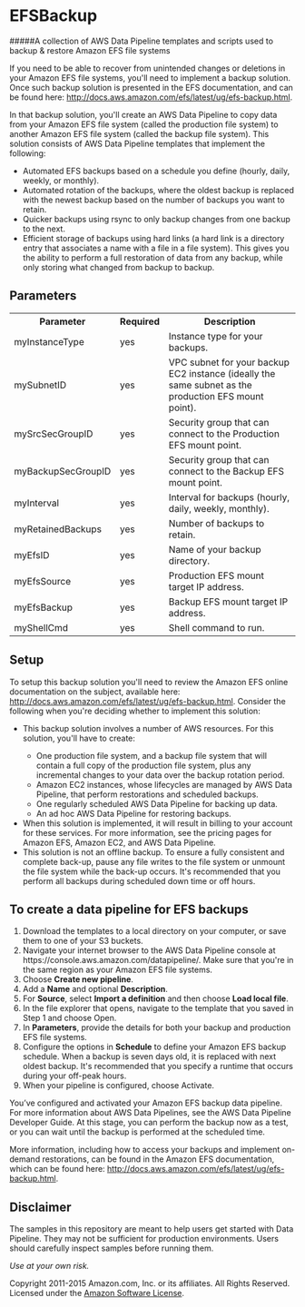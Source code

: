 # EFSBackup

#####A collection of AWS Data Pipeline templates and scripts used to backup & restore Amazon EFS file systems

If you need to be able to recover from unintended changes or deletions in your Amazon EFS file systems, you'll need to implement a backup solution. Once such backup solution is presented in the EFS documentation, and can be found here: http://docs.aws.amazon.com/efs/latest/ug/efs-backup.html.

In that backup solution, you'll create an AWS Data Pipeline to copy data from your Amazon EFS file system (called the production file system) to another Amazon EFS file system (called the backup file system). This solution consists of AWS Data Pipeline templates that implement the following:

<ul>
  <li>Automated EFS backups based on a schedule you define (hourly, daily, weekly, or monthly).</li>
  <li>Automated rotation of the backups, where the oldest backup is replaced with the newest backup based on the number of backups you want to retain.</li>
  <li>Quicker backups using rsync to only backup changes from one backup to the next.</li>
  <li>Efficient storage of backups using hard links (a hard link is a directory entry that associates a name with a file in a file system). This gives you the ability to perform a full restoration of data from any backup, while only storing what changed from backup to backup.</li>
</ul>


## Parameters

<table>

<tr><th>Parameter</th><th>Required</th><th>Description</th></tr>

<tr>
<td>myInstanceType</td>
<td>yes</td>
<td>
Instance type for your backups.
</td>
</tr>
<tr>
<td>mySubnetID</td>
<td>yes</td>
<td>
VPC subnet for your backup EC2 instance (ideally the same subnet as the production EFS mount point).
</td>
</tr>
<tr>
<td>mySrcSecGroupID</td>
<td>yes</td>
<td>
Security group that can connect to the Production EFS mount point.
</td>
</tr>
<tr>
<td>myBackupSecGroupID</td>
<td>yes</td>
<td>
Security group that can connect to the Backup EFS mount point.
</td>
</tr>
<tr>
<td>myInterval</td>
<td>yes</td>
<td>
Interval for backups (hourly, daily, weekly, monthly).
</td>
</tr>
<tr>
<td>myRetainedBackups</td>
<td>yes</td>
<td>
Number of backups to retain.
</td>
</tr>
<tr>
<td>myEfsID</td>
<td>yes</td>
<td>
Name of your backup directory.
</td>
</tr>
<tr>
<td>myEfsSource</td>
<td>yes</td>
<td>
Production EFS mount target IP address.
</td>
</tr>
<tr>
<td>myEfsBackup</td>
<td>yes</td>
<td>
Backup EFS mount target IP address.
</td>
</tr>
<tr>
<td>myShellCmd</td>
<td>yes</td>
<td>
Shell command to run.
</td>
</tr>

</table>

## Setup

To setup this backup solution you'll need to review the Amazon EFS online documentation on the subject, available here: http://docs.aws.amazon.com/efs/latest/ug/efs-backup.html. Consider the following when you're deciding whether to implement this solution:

<ul>
  <li>This backup solution involves a number of AWS resources. For this solution, you'll have to create:</li>
  <ul>
   <li>One production file system, and a backup file system that will contain a full copy of the production file system, plus any incremental changes to your data over the backup rotation period.</li>
   <li>Amazon EC2 instances, whose lifecycles are managed by AWS Data Pipeline, that perform restorations and scheduled backups.</li>
   <li>One regularly scheduled AWS Data Pipeline for backing up data.</li>
   <li>An ad hoc AWS Data Pipeline for restoring backups.</li>
  </ul>
  <li>When this solution is implemented, it will result in billing to your account for these services. For more information, see the pricing pages for Amazon EFS, Amazon EC2, and AWS Data Pipeline.</li>
  <li>This solution is not an offline backup. To ensure a fully consistent and complete back-up, pause any file writes to the file system or unmount the file system while the back-up occurs. It's recommended that you perform all backups during scheduled down time or off hours.</li>
</ul>

## To create a data pipeline for EFS backups

<ol>
  <li>Download the templates to a local directory on your computer, or save them to one of your S3 buckets.</li>
  <li>Navigate your internet browser to the AWS Data Pipeline console at https://console.aws.amazon.com/datapipeline/. Make sure that you're in the same region as your Amazon EFS file systems.</li>
  <li>Choose <b>Create new pipeline</b>.</li>
  <li>Add a <b>Name</b> and optional <b>Description</b>.</li>
  <li>For <b>Source</b>, select <b>Import a definition</b> and then choose <b>Load local file</b>.</li>
  <li>In the file explorer that opens, navigate to the template that you saved in Step 1 and choose Open.</li>
  <li>In <b>Parameters</b>, provide the details for both your backup and production EFS file systems.</li>
  <li>Configure the options in <b>Schedule</b> to define your Amazon EFS backup schedule. When a backup is seven days old, it is replaced with next oldest backup. It's recommended that you specify a runtime that occurs during your off-peak hours.</li>
  <li>When your pipeline is configured, choose Activate.</li>
</ol>

You’ve configured and activated your Amazon EFS backup data pipeline. For more information about AWS Data Pipelines, see the AWS Data Pipeline Developer Guide. At this stage, you can perform the backup now as a test, or you can wait until the backup is performed at the scheduled time.

More information, including how to access your backups and implement on-demand restorations, can be found in the Amazon EFS documentation, which can be found here: http://docs.aws.amazon.com/efs/latest/ug/efs-backup.html.

## Disclaimer

The samples in this repository are meant to help users get started with Data Pipeline. They may not
be sufficient for production environments. Users should carefully inspect samples before running
them.

*Use at your own risk.*

Copyright 2011-2015 Amazon.com, Inc. or its affiliates. All Rights Reserved. Licensed under the
[Amazon Software License](http://aws.amazon.com/asl/).

